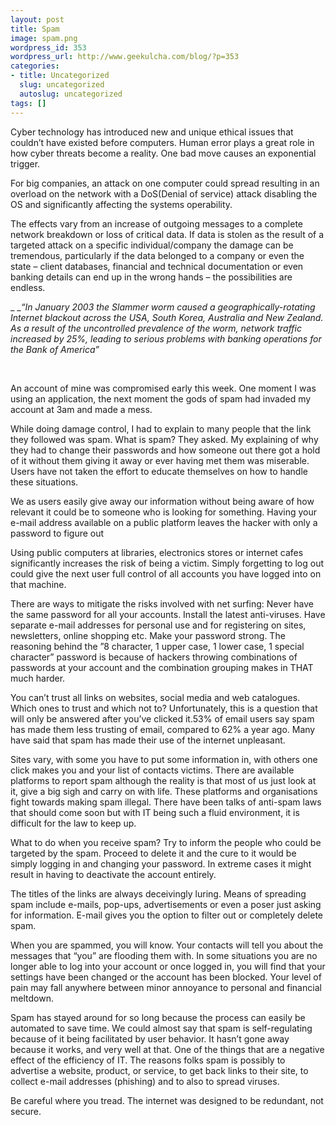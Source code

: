 ```yaml
---
layout: post
title: Spam
image: spam.png
wordpress_id: 353
wordpress_url: http://www.geekulcha.com/blog/?p=353
categories:
- title: Uncategorized
  slug: uncategorized
  autoslug: uncategorized
tags: []
---
```

Cyber technology has introduced new and unique ethical issues that couldn’t have existed before computers. Human error plays a great role in how cyber threats become a reality. One bad move causes an exponential trigger.  For big companies, an attack on one computer could spread resulting in an overload on the network with a DoS(Denial of service) attack disabling the OS and significantly affecting the systems operability.  The effects vary from an increase of outgoing messages to a complete network breakdown or loss of critical data. If data is stolen as the result of a targeted attack on a specific individual/company the damage can be tremendous, particularly if the data belonged to a company or even the state – client databases, financial and technical documentation or even banking details can end up in the wrong hands – the possibilities are endless. _ __“In January 2003 the Slammer worm caused a geographically-rotating Internet blackout across the USA, South Korea, Australia and New Zealand. As a result of the uncontrolled prevalence of the worm, network traffic increased by 25%, leading to serious problems with banking operations for the Bank of America”_     An account of mine was compromised early this week. One moment I was using an application, the next moment the gods of spam had invaded my account at 3am and made a mess.  While doing damage control, I had to explain to many people that the link they followed was spam. What is spam? They asked. My explaining of why they had to change their passwords and how someone out there got a hold of it without them giving it away or ever having met them was miserable. Users have not taken the effort to educate themselves on how to handle these situations.  We as users easily give away our information without being aware of how relevant it could be to someone who is looking for something. Having your e-mail address available on a public platform leaves the hacker with only a password to figure out  Using public computers at libraries, electronics stores or internet cafes significantly increases the risk of being a victim. Simply forgetting to log out could give the next user full control of all accounts you have logged into on that machine.  There are ways to mitigate the risks involved with net surfing: Never have the same password for all your accounts. Install the latest anti-viruses. Have separate e-mail addresses for personal use and for registering on sites, newsletters, online shopping etc. Make your password strong. The reasoning behind the ”8 character, 1 upper case, 1 lower case, 1 special character” password is because of hackers throwing combinations of passwords at your account and the combination grouping makes in THAT much harder.  You can’t trust all links on websites, social media and web catalogues. Which ones to trust and which not to? Unfortunately, this is a question that will only be answered after you’ve clicked it.53% of email users say spam has made them less trusting of email, compared to 62% a year ago. Many have said that spam has made their use of the internet unpleasant.  Sites vary, with some you have to put some information in, with others one click makes you and your list of contacts victims. There are available platforms to report spam although the reality is that most of us just look at it, give a big sigh and carry on with life. These platforms and organisations fight towards making spam illegal. There have been talks of anti-spam laws that should come soon but with IT being such a fluid environment, it is difficult for the law to keep up.  What to do when you receive spam? Try to inform the people who could be targeted by the spam. Proceed to delete it and the cure to it would be simply logging in and changing your password. In extreme cases it might result in having to deactivate the account entirely.  The titles of the links are always deceivingly luring. Means of spreading spam include e-mails, pop-ups, advertisements or even a poser just asking for information. E-mail gives you the option to filter out or completely delete spam.  When you are spammed, you will know. Your contacts will tell you about the messages that “you” are flooding them with. In some situations you are no longer able to log into your account or once logged in, you will find that your settings have been changed or the account has been blocked. Your level of pain may fall anywhere between minor annoyance to personal and financial meltdown.  Spam has stayed around for so long because the process can easily be automated to save time. We could almost say that spam is self-regulating because of it being facilitated by user behavior. It hasn’t gone away because it works, and very well at that. One of the things that are a negative effect of the efficiency of IT. The reasons folks spam is possibly to advertise a website, product, or service, to get back links to their site, to collect e-mail addresses (phishing) and to also to spread viruses.  Be careful where you tread. The internet was designed to be redundant, not secure.      

